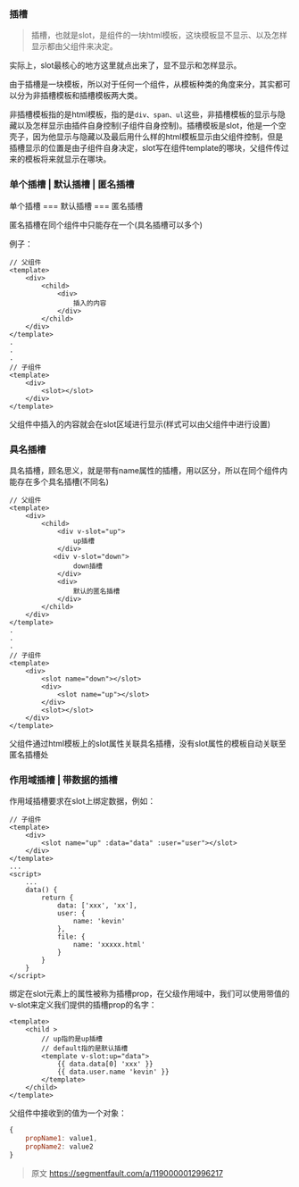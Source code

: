 ### 插槽

> 插槽，也就是slot，是组件的一块html模板，这块模板显不显示、以及怎样显示都由父组件来决定。

实际上，slot最核心的地方这里就点出来了，显不显示和怎样显示。

由于插槽是一块模板，所以对于任何一个组件，从模板种类的角度来分，其实都可以分为非插槽模板和插槽模板两大类。

非插槽模板指的是html模板，指的是`div、span、ul`这些，非插槽模板的显示与隐藏以及怎样显示由插件自身控制(子组件自身控制)。插槽模板是slot，他是一个空壳子，因为他显示与隐藏以及最后用什么样的html模板显示由父组件控制，但是插槽显示的位置是由子组件自身决定，slot写在组件template的哪块，父组件传过来的模板将来就显示在哪块。

### 单个插槽 | 默认插槽 | 匿名插槽

单个插槽 === 默认插槽 === 匿名插槽

匿名插槽在同个组件中只能存在一个(具名插槽可以多个)

例子：

```vue
// 父组件
<template>
	<div>
        <child>
            <div>
                插入的内容
        	</div>
        </child>
    </div>
</template>
.
.
.
// 子组件
<template>
	<div>
        <slot></slot>
    </div>
</template>
```

父组件中插入的内容就会在slot区域进行显示(样式可以由父组件中进行设置)

### 具名插槽

具名插槽，顾名思义，就是带有name属性的插槽，用以区分，所以在同个组件内能存在多个具名插槽(不同名)

```vue
// 父组件
<template>
	<div>
        <child>
            <div v-slot="up">
                up插槽
            </div>
           <div v-slot="down">
                down插槽
            </div>
            <div>
                默认的匿名插槽
    		</div>
        </child>
    </div>
</template>
.
.
.
// 子组件
<template>
	<div>
        <slot name="down"></slot>
        <div>
        	<slot name="up"></slot>    
    	</div>
        <slot></slot>
    </div>
</template>
```

父组件通过html模板上的slot属性关联具名插槽，没有slot属性的模板自动关联至匿名插槽处

### 作用域插槽 | 带数据的插槽

作用域插槽要求在slot上绑定数据，例如：

```vue
// 子组件
<template>
	<div>
        <slot name="up" :data="data" :user="user"></slot>
    </div>
</template>
...
<script>
	...
    data() {
        return {
            data: ['xxx', 'xx'],
            user: {
                name: 'kevin'
            },
            file: {
                name: 'xxxxx.html'
            }
        }
    }
</script>
```

绑定在slot元素上的属性被称为插槽prop，在父级作用域中，我们可以使用带值的v-slot来定义我们提供的插槽prop的名字：

```vue
<template>
	<child >
        // up指的是up插槽
        // default指的是默认插槽
    	<template v-slot:up="data">
			{{ data.data[0] 'xxx' }}
			{{ data.user.name 'kevin' }}
		</template>
    </child>
</template>
```

父组件中接收到的值为一个对象：

```js
{
    propName1: value1,
    propName2: value2
}
```





> 原文 https://segmentfault.com/a/1190000012996217